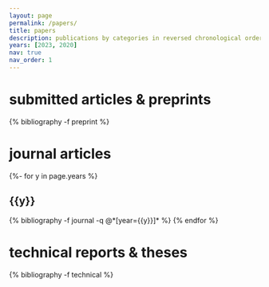 ```yaml
---
layout: page
permalink: /papers/
title: papers
description: publications by categories in reversed chronological order.
years: [2023, 2020]
nav: true
nav_order: 1
---
```

<!-- _pages/publications.md -->
<div class="publications">

<h1>submitted articles &amp; preprints</h1>

{% bibliography -f preprint %}

<h1>journal articles</h1>
{%- for y in page.years %}
  <h2 class="year">{{y}}</h2>
  {% bibliography -f journal -q @*[year={{y}}]* %}
{% endfor %}

<h1>technical reports &amp; theses</h1>

{% bibliography -f technical %}

</div>
